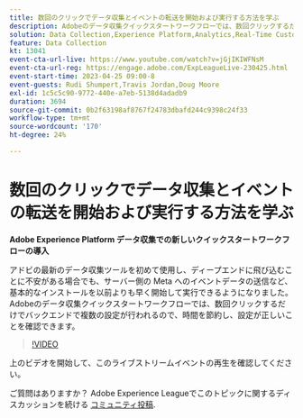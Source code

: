 ```yaml
---
title: 数回のクリックでデータ収集とイベントの転送を開始および実行する方法を学ぶ
description: Adobeのデータ収集クイックスタートワークフローでは、数回クリックするだけでバックエンドで複数の設定が行われるので、時間を節約し、設定が正しいことを確認できます。
solution: Data Collection,Experience Platform,Analytics,Real-Time Customer Data Platform,Customer Journey Analytics
feature: Data Collection
kt: 13041
event-cta-url-live: https://www.youtube.com/watch?v=jGjIKIWFNsM
event-cta-url-reg: https://engage.adobe.com/ExpLeagueLive-230425.html
event-start-time: 2023-04-25 09:00-8
event-guests: Rudi Shumpert,Travis Jordan,Doug Moore
exl-id: 1c5c5c90-9772-440e-a7eb-5138d4adadb9
duration: 3694
source-git-commit: 0b2f63198af8767f24783dbafd244c9398c24f33
workflow-type: tm+mt
source-wordcount: '170'
ht-degree: 24%

---
```


# 数回のクリックでデータ収集とイベントの転送を開始および実行する方法を学ぶ

**Adobe Experience Platform データ収集での新しいクイックスタートワークフローの導入**

アドビの最新のデータ収集ツールを初めて使用し、ディープエンドに飛び込むことに不安がある場合でも、サーバー側の Meta へのイベントデータの送信など、基本的なインストールを以前よりも早く開始して実行できるようになりました。Adobeのデータ収集クイックスタートワークフローでは、数回クリックするだけでバックエンドで複数の設定が行われるので、時間を節約し、設定が正しいことを確認できます。

>[!VIDEO](https://video.tv.adobe.com/v/3417927/?quality=12&learn=on)

上のビデオを開始して、このライブストリームイベントの再生を確認してください。

ご質問はありますか？ Adobe Experience Leagueでこのトピックに関するディスカッションを続ける [コミュニティ投稿](https://experienceleaguecommunities.adobe.com/t5/adobe-experience-platform-data/experience-league-live-post-session-discussion-get-data/m-p/589754#M476).

